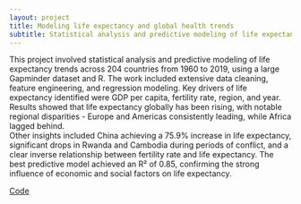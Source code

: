 ```yaml
---
layout: project
title: Modeling life expectancy and global health trends
subtitle: Statistical analysis and predictive modeling of life expectancy in R
---
```

This project involved statistical analysis and predictive modeling of life expectancy trends across 204 countries from 1960 to 2019, using a large Gapminder dataset and R. The work included extensive data cleaning, feature engineering, and regression modeling. Key drivers of life expectancy identified were GDP per capita, fertility rate, region, and year. Results showed that life expectancy globally has been rising, with notable regional disparities - Europe and Americas consistently leading, while Africa lagged behind. <br/>
Other insights included China achieving a 75.9% increase in life expectancy, significant drops in Rwanda and Cambodia during periods of conflict, and a clear inverse relationship between fertility rate and life expectancy. The best predictive model achieved an R² of 0.85, confirming the strong influence of economic and social factors on life expectancy.

<a href="https://github.com/jaivardhanschauhan/statisticalinference/blob/main/life_expectancy_exploration/qualityoflife.md" target="_blank" class="button">Code</a>

